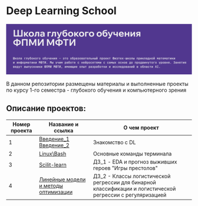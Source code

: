 # Deep Learning School

![Image](2024-09-24_15-21-46.png)

В данном репозитории размещены материалы и выполненные проекты по курсу 1-го семестра - глубокого обучения и компьютерного зрения

## Описание проектов:
| Номер проекта | Название и ссылка | О чем проект                                                     |
|---------------|-------------------|------------------------------------------------------------------|
|1              |[Введение_1](https://drive.google.com/file/d/14Yc3dRmn87m_SSQbSMVOPfZi3Yt_1KYP/view)  [Введение_2](https://docs.google.com/presentation/d/1yi_dbIPsMqvdUoyaaDoxsVQi0_aOjl_E/edit#slide=id.p9)|Знакомство с DL|
|2              |[Linux\Bash](https://colab.research.google.com/drive/1P0RE43Ih9J9TmXkrpgfNwjFgsRIF3BPe?usp=sharing) |Основные команды терминала|
|3              |[Scilit-learn](https://github.com/AlexeyK12/DLS/blob/main/Homework_1_game_of_thrones_prediction_ipynb%22.ipynb) |ДЗ_1 - EDA и прогноз выживших героев "Игры престолов"|
|4              |[Линейные модели и методы оптимизации](https://github.com/AlexeyK12/DLS/blob/main/ДЗ_2__%22%5Bhomework%5Dlinear_models_fall_2024_ipynb%22.ipynb) |ДЗ_2 - Классы логистической регрессии для бинарной классификации и логистической регрессии с регуляризацией|
